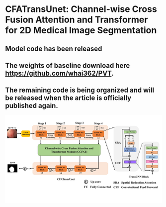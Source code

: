 
# CFATransUnet: Channel-wise Cross Fusion Attention and Transformer for 2D Medical Image Segmentation
## Model code has been released
## The weights of baseline download here https://github.com/whai362/PVT.
## The remaining code is being organized and will be released when the article is officially published again.
![image](https://github.com/CPU0808066/CFATransUnet/blob/main/Figure_2.jpg)
